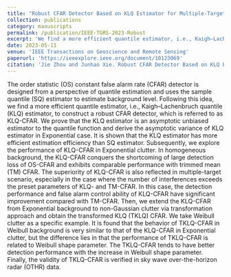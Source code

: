```yaml
---
title: "Robust CFAR Detector Based on KLQ Estimator for Multiple-Target Scenario"
collection: publications
category: manuscripts
permalink: /publication/IEEE-TGRS-2023-Robust
excerpt: 'We find a more efficient quantile estimator, i.e., Kaigh–Lachenbruch quantile (KLQ) estimator, to construct a robust CFAR detector. The superiority of KLQ-CFAR is particularly reflected in multiple-target scenario.'
date: 2023-05-11
venue: 'IEEE Transactions on Geoscience and Remote Sensing'
paperurl: 'https://ieeexplore.ieee.org/document/10123069'
citation: 'Jie Zhou and Junhao Xie. Robust CFAR Detector Based on KLQ Estimator for Multiple-Target Scenario. <i>IEEE Transactions on Geoscience and Remote Sensing<i>, vol. 61, pp. 1-16, 2023, Art no. 5104716.'
---
```


The order statistic (OS) constant false alarm rate (CFAR) detector is designed from a perspective of quantile estimation and uses the sample quantile (SQ) estimator to estimate background level. Following this idea, we find a more efficient quantile estimator, i.e., Kaigh–Lachenbruch quantile (KLQ) estimator, to construct a robust CFAR detector, which is referred to as KLQ-CFAR. We prove that the KLQ estimator is an asymptotic unbiased estimator to the quantile function and derive the asymptotic variance of KLQ estimator in Exponential case. It is shown that the KLQ estimator has more efficient estimation efficiency than SQ estimator. Subsequently, we explore the performance of KLQ-CFAR in Exponential clutter. In homogeneous background, the KLQ-CFAR conquers the shortcoming of large detection loss of OS-CFAR and exhibits comparable performance with trimmed mean (TM) CFAR. The superiority of KLQ-CFAR is also reflected in multiple-target scenario, especially in the case where the number of interferences exceeds the preset parameters of KLQ- and TM-CFAR. In this case, the detection performance and false alarm control ability of KLQ-CFAR have significant improvement compared with TM-CFAR. Then, we extend the KLQ-CFAR from Exponential background to non-Gaussian clutter via transformation approach and obtain the transformed KLQ (TKLQ) CFAR. We take Weibull clutter as a specific example. It is found that the behavior of TKLQ-CFAR in Weibull background is very similar to that of the KLQ-CFAR in Exponential clutter, but the difference lies in that the performance of TKLQ-CFAR is related to Weibull shape parameter. The TKLQ-CFAR tends to have better detection performance with the increase in Weibull shape parameter. Finally, the validity of TKLQ-CFAR is verified in sky wave over-the-horizon radar (OTHR) data.
